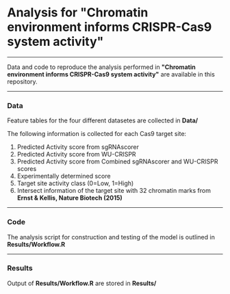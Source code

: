 # Analysis for "Chromatin environment informs CRISPR-Cas9 system activity"

---

Data and code to reproduce the analysis performed in **"Chromatin environment informs CRISPR-Cas9 system activity"** are available in this repository.

---
### Data

Feature tables for the four different datasetes are collected in **Data/**

The following information is collected for each Cas9 target site:

1. Predicted Activity score from sgRNAscorer
2. Predicted Activity score from WU-CRISPR
3. Predicted Activity score from Combined sgRNAscorer and WU-CRISPR scores
4. Experimentally determined score
5. Target site activity class (0=Low, 1=High)
6. Intersect information of the target site with 32 chromatin marks from **Ernst & Kellis, Nature Biotech (2015)** 

---
### Code
The analysis script for construction and testing of the model is outlined in **Results/Workflow.R**

---
### Results
Output of **Results/Workflow.R** are stored in **Results/**